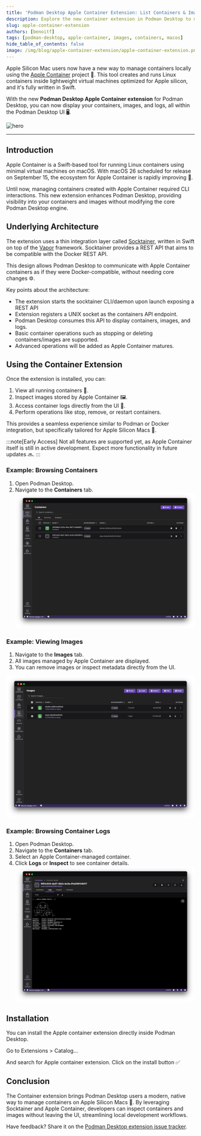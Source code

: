```yaml
---
title: 'Podman Desktop Apple Container Extension: List Containers & Images on macOS'
description: Explore the new container extension in Podman Desktop to manage containers and images running with Apple Container on macOS.
slug: apple-container-extension
authors: [benoitf]
tags: [podman-desktop, apple-container, images, containers, macos]
hide_table_of_contents: false
image: /img/blog/apple-container-extension/apple-container-extension.png
---
```


Apple Silicon Mac users now have a new way to manage containers locally using the [Apple Container](https://github.com/apple/container) project 🍏. This tool creates and runs Linux containers inside lightweight virtual machines optimized for Apple silicon, and it's fully written in Swift.

With the new **Podman Desktop Apple Container extension** for Podman Desktop, you can now display your containers, images, and logs, all within the Podman Desktop UI 🖥️.

![hero](/img/blog/apple-container-extension/apple-container-extension.png)

<!--truncate-->

---

## Introduction

Apple Container is a Swift-based tool for running Linux containers using minimal virtual machines on macOS. With macOS 26 scheduled for release on September 15, the ecosystem for Apple Container is rapidly improving 🚀.

Until now, managing containers created with Apple Container required CLI interactions. This new extension enhances Podman Desktop, providing visibility into your containers and images without modifying the core Podman Desktop engine.

## Underlying Architecture

The extension uses a thin integration layer called [Socktainer](https://github.com/socktainer/socktainer), written in Swift on top of the [Vapor](https://vapor.codes) framework. Socktainer provides a REST API that aims to be compatible with the Docker REST API.

This design allows Podman Desktop to communicate with Apple Container containers as if they were Docker-compatible, without needing core changes ⚙️.

Key points about the architecture:

- The extension starts the socktainer CLI/daemon upon launch exposing a REST API
- Extension registers a UNIX socket as the containers API endpoint.
- Podman Desktop consumes this API to display containers, images, and logs.
- Basic container operations such as stopping or deleting containers/images are supported.
- Advanced operations will be added as Apple Container matures.

## Using the Container Extension

Once the extension is installed, you can:

1. View all running containers 🐳.
2. Inspect images stored by Apple Container 🖼️.
3. Access container logs directly from the UI 📄.
4. Perform operations like stop, remove, or restart containers.

This provides a seamless experience similar to Podman or Docker integration, but specifically tailored for Apple Silicon Macs 🍎.

:::note[Early Access]
Not all features are supported yet, as Apple Container itself is still in active development. Expect more functionality in future updates 🔜.
:::

### Example: Browsing Containers

1. Open Podman Desktop.
2. Navigate to the **Containers** tab.
   ![list containers](img/apple-container-extension/list-containers.png)

### Example: Viewing Images

1. Navigate to the **Images** tab.
2. All images managed by Apple Container are displayed.
3. You can remove images or inspect metadata directly from the UI.

![list images](img/apple-container-extension/list-images.png)

### Example: Browsing Container Logs

1. Open Podman Desktop.
2. Navigate to the **Containers** tab.
3. Select an Apple Container-managed container.
4. Click **Logs** or **Inspect** to see container details.
   ![view logs](img/apple-container-extension/view-logs.png)

## Installation

You can install the Apple container extension directly inside Podman Desktop.

Go to Extensions > Catalog...

And search for Apple container extension. Click on the install button ✅

## Conclusion

The Container extension brings Podman Desktop users a modern, native way to manage containers on Apple Silicon Macs 🍏. By leveraging Socktainer and Apple Container, developers can inspect containers and images without leaving the UI, streamlining local development workflows.

Have feedback? Share it on the [Podman Desktop extension issue tracker](https://github.com/podman-desktop/extension-apple-container/issues).
